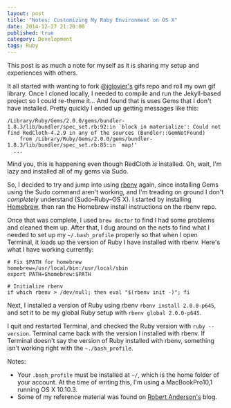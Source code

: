 ```yaml
---
layout: post
title: "Notes: Customizing My Ruby Environment on OS X"
date: 2014-12-27 21:20:00
published: true
category: Development
tags: Ruby
---
```


This post is as much a note for myself as it is sharing my setup and experiences with others.

It all started with wanting to fork [@jglovier's](https://github.com/jglovier/gifs) gifs repo and roll my own gif library. Once I cloned locally, I needed to compile and run the Jekyll-based project so I could re-theme it... And found that is uses Gems that I don't have installed. Pretty quickly I ended up getting messages like this:

```
/Library/Ruby/Gems/2.0.0/gems/bundler-1.8.3/lib/bundler/spec_set.rb:92:in `block in materialize': Could not find RedCloth-4.2.9 in any of the sources (Bundler::GemNotFound)
	from /Library/Ruby/Gems/2.0.0/gems/bundler-1.8.3/lib/bundler/spec_set.rb:85:in `map!'
  ...
```

Mind you, this is happening even though RedCloth *is* installed. Oh, wait, I'm lazy and installed all of my gems via Sudo.

So, I decided to try and jump into using [rbenv](https://github.com/sstephenson/rbenv) again, since installing Gems using the Sudo command aren't working, and I'm treading on ground I don't *completely* understand (Sudo–Ruby–OS X). I started by installing [Homebrew](https://github.com/Homebrew/homebrew), then ran the Homebrew install instructions on the rbenv repo.

Once that was complete, I used `brew doctor` to find I had some problems and cleaned them up. After that, I dug around on the nets to find what I needed to set up my `~/.bash_profile` properly so that when I open Terminal, it loads up the version of Ruby I have installed with rbenv. Here's what I have working currently:

```
# Fix $PATH for homebrew
homebrew=/usr/local/bin:/usr/local/sbin
export PATH=$homebrew:$PATH

# Initialize rbenv
if which rbenv > /dev/null; then eval "$(rbenv init -)"; fi
```

Next, I installed a version of Ruby using rbenv `rbenv install 2.0.0-p645`, and set it to be my global Ruby setup with `rbenv global 2.0.0-p645`.

I quit and restarted Terminal, and checked the Ruby version with `ruby --version`. Terminal came back with the version I installed with rbenv. If Terminal doesn't say the version of Ruby installed with rbenv, something isn't working right with the `~./bash_profile`.

Notes:

- Your `.bash_profile` must be installed at `~/`, which is the home folder of your account. At the time of writing this, I'm using a MacBookPro10,1 running OS X 10.10.3.
- Some of my reference material was found on [Robert Anderson's](http://blog.zerosharp.com/installing-ruby-with-homebrew-and-rbenv-on-mac-os-x-mountain-lion/) blog.
